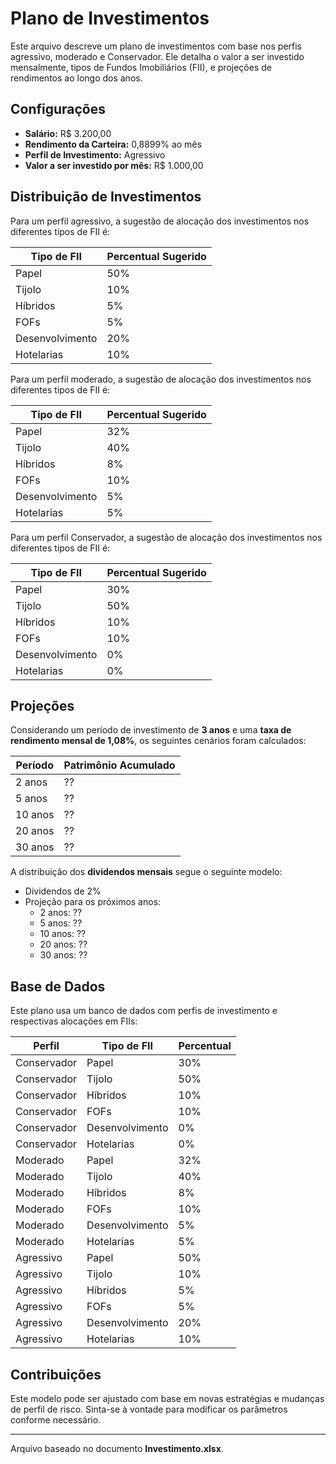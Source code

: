 # Plano de Investimentos

Este arquivo descreve um plano de investimentos com base nos perfis agressivo, moderado e Conservador. Ele detalha o valor a ser investido mensalmente, tipos de Fundos Imobiliários (FII), e projeções de rendimentos ao longo dos anos.

## Configurações

- **Salário:** R$ 3.200,00
- **Rendimento da Carteira:** 0,8899% ao mês
- **Perfil de Investimento:** Agressivo
- **Valor a ser investido por mês:** R$ 1.000,00

## Distribuição de Investimentos

Para um perfil agressivo, a sugestão de alocação dos investimentos nos diferentes tipos de FII é:

| Tipo de FII       | Percentual Sugerido |
|-------------------|--------------------|
| Papel             | 50%                |
| Tijolo            | 10%                |
| Híbridos          | 5%                 |
| FOFs              | 5%                 |
| Desenvolvimento   | 20%                |
| Hotelarias        | 10%                |

Para um perfil moderado, a sugestão de alocação dos investimentos nos diferentes tipos de FII é:

| Tipo de FII       | Percentual Sugerido |
|-------------------|--------------------|
| Papel             | 32%                |
| Tijolo            | 40%                |
| Híbridos          | 8%                 |
| FOFs              | 10%                |
| Desenvolvimento   | 5%                 |
| Hotelarias        | 5%                 |

Para um perfil Conservador, a sugestão de alocação dos investimentos nos diferentes tipos de FII é:

| Tipo de FII       | Percentual Sugerido |
|-------------------|--------------------|
| Papel             | 30%                |
| Tijolo            | 50%                |
| Híbridos          | 10%                |
| FOFs              | 10%                |
| Desenvolvimento   | 0%                 |
| Hotelarias        | 0%                 |

## Projeções

Considerando um período de investimento de **3 anos** e uma **taxa de rendimento mensal de 1,08%**, os seguintes cenários foram calculados:

| Período | Patrimônio Acumulado |
|---------|----------------------|
| 2 anos  | ??                   |
| 5 anos  | ??                   |
| 10 anos | ??                   |
| 20 anos | ??                   |
| 30 anos | ??                   |

A distribuição dos **dividendos mensais** segue o seguinte modelo:

- Dividendos de 2%
- Projeção para os próximos anos:
  - 2 anos: ??
  - 5 anos: ??
  - 10 anos: ??
  - 20 anos: ??
  - 30 anos: ??

## Base de Dados

Este plano usa um banco de dados com perfis de investimento e respectivas alocações em FIIs:

| Perfil      | Tipo de FII      | Percentual |
|------------|-----------------|------------|
| Conservador | Papel           | 30%       |
| Conservador | Tijolo          | 50%       |
| Conservador | Híbridos        | 10%       |
| Conservador | FOFs            | 10%       |
| Conservador | Desenvolvimento | 0%        |
| Conservador | Hotelarias      | 0%        |
| Moderado    | Papel           | 32%       |
| Moderado    | Tijolo          | 40%       |
| Moderado    | Híbridos        | 8%        |
| Moderado    | FOFs            | 10%       |
| Moderado    | Desenvolvimento | 5%        |
| Moderado    | Hotelarias      | 5%        |
| Agressivo   | Papel           | 50%       |
| Agressivo   | Tijolo          | 10%       |
| Agressivo   | Híbridos        | 5%        |
| Agressivo   | FOFs            | 5%        |
| Agressivo   | Desenvolvimento | 20%       |
| Agressivo   | Hotelarias      | 10%       |

## Contribuições

Este modelo pode ser ajustado com base em novas estratégias e mudanças de perfil de risco. Sinta-se à vontade para modificar os parâmetros conforme necessário.

---

Arquivo baseado no documento **Investimento.xlsx**.
